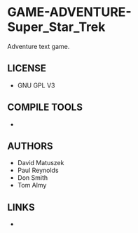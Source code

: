 # GAME-ADVENTURE-Super_Star_Trek
Adventure text game. 

## LICENSE
* GNU GPL V3

## COMPILE TOOLS
* 
 
## AUTHORS
* David Matuszek
* Paul Reynolds
* Don Smith
* Tom Almy

## LINKS
* 
